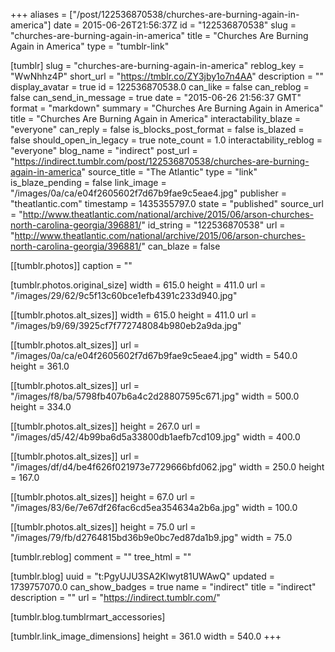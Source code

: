 +++
aliases = ["/post/122536870538/churches-are-burning-again-in-america"]
date = 2015-06-26T21:56:37Z
id = "122536870538"
slug = "churches-are-burning-again-in-america"
title = "Churches Are Burning Again in America"
type = "tumblr-link"

[tumblr]
slug = "churches-are-burning-again-in-america"
reblog_key = "WwNhhz4P"
short_url = "https://tmblr.co/ZY3jby1o7n4AA"
description = ""
display_avatar = true
id = 122536870538.0
can_like = false
can_reblog = false
can_send_in_message = true
date = "2015-06-26 21:56:37 GMT"
format = "markdown"
summary = "Churches Are Burning Again in America"
title = "Churches Are Burning Again in America"
interactability_blaze = "everyone"
can_reply = false
is_blocks_post_format = false
is_blazed = false
should_open_in_legacy = true
note_count = 1.0
interactability_reblog = "everyone"
blog_name = "indirect"
post_url = "https://indirect.tumblr.com/post/122536870538/churches-are-burning-again-in-america"
source_title = "The Atlantic"
type = "link"
is_blaze_pending = false
link_image = "/images/0a/ca/e04f2605602f7d67b9fae9c5eae4.jpg"
publisher = "theatlantic.com"
timestamp = 1435355797.0
state = "published"
source_url = "http://www.theatlantic.com/national/archive/2015/06/arson-churches-north-carolina-georgia/396881/"
id_string = "122536870538"
url = "http://www.theatlantic.com/national/archive/2015/06/arson-churches-north-carolina-georgia/396881/"
can_blaze = false

[[tumblr.photos]]
caption = ""

[tumblr.photos.original_size]
width = 615.0
height = 411.0
url = "/images/29/62/9c5f13c60bce1efb4391c233d940.jpg"

[[tumblr.photos.alt_sizes]]
width = 615.0
height = 411.0
url = "/images/b9/69/3925cf7f772748084b980eb2a9da.jpg"

[[tumblr.photos.alt_sizes]]
url = "/images/0a/ca/e04f2605602f7d67b9fae9c5eae4.jpg"
width = 540.0
height = 361.0

[[tumblr.photos.alt_sizes]]
url = "/images/f8/ba/5798fb407b6a4c2d28807595c671.jpg"
width = 500.0
height = 334.0

[[tumblr.photos.alt_sizes]]
height = 267.0
url = "/images/d5/42/4b99ba6d5a33800db1aefb7cd109.jpg"
width = 400.0

[[tumblr.photos.alt_sizes]]
url = "/images/df/d4/be4f626f021973e7729666bfd062.jpg"
width = 250.0
height = 167.0

[[tumblr.photos.alt_sizes]]
height = 67.0
url = "/images/83/6e/7e67df26fac6cd5ea354634a2b6a.jpg"
width = 100.0

[[tumblr.photos.alt_sizes]]
height = 75.0
url = "/images/79/fb/d2764815bd36b9e0bc7ed87da1b9.jpg"
width = 75.0

[tumblr.reblog]
comment = ""
tree_html = ""

[tumblr.blog]
uuid = "t:PgyUJU3SA2Klwyt81UWAwQ"
updated = 1739757070.0
can_show_badges = true
name = "indirect"
title = "indirect"
description = ""
url = "https://indirect.tumblr.com/"

[tumblr.blog.tumblrmart_accessories]

[tumblr.link_image_dimensions]
height = 361.0
width = 540.0
+++
